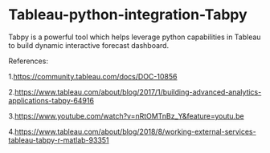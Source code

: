 # Tableau-python-integration-Tabpy
Tabpy is a powerful tool which helps leverage python capabilities in Tableau to build dynamic interactive forecast dashboard.

References:

1.https://community.tableau.com/docs/DOC-10856

2.https://www.tableau.com/about/blog/2017/1/building-advanced-analytics-applications-tabpy-64916

3.https://www.youtube.com/watch?v=nRtOMTnBz_Y&feature=youtu.be

4.https://www.tableau.com/about/blog/2018/8/working-external-services-tableau-tabpy-r-matlab-93351
